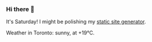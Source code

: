 ### Hi there :wave:

It's Saturday! I might be polishing my [static site generator](https://github.com/bewuethr/pandoc-bash-blog).

Weather in Toronto: sunny, at +19°C.
